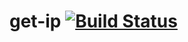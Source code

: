 # get-ip [![Build Status](https://travis-ci.org/rajikaimal/get-ip.svg?branch=master)](https://travis-ci.org/rajikaimal/get-ip)
